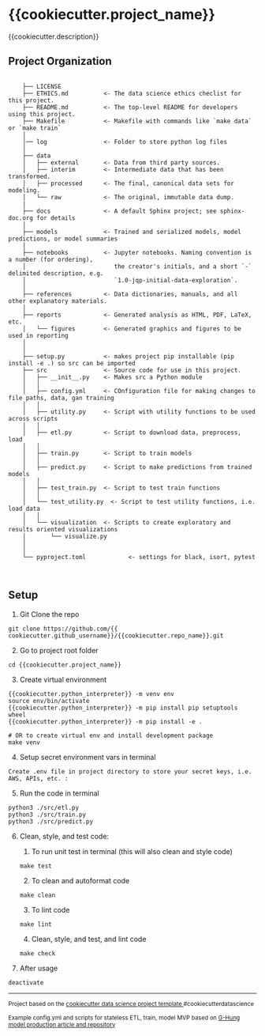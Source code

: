 {{cookiecutter.project_name}}
==============================

{{cookiecutter.description}}


Project Organization
------------
```

    ├── LICENSE
    ├── ETHICS.md          <- The data science ethics checlist for this project. 
    ├── README.md          <- The top-level README for developers using this project.
    ├── Makefile           <- Makefile with commands like `make data` or `make train`
    │   
    │── log                <- Folder to store python log files 
    │
    ├── data
    │   ├── external       <- Data from third party sources.
    │   ├── interim        <- Intermediate data that has been transformed.
    │   ├── processed      <- The final, canonical data sets for modeling.
    │   └── raw            <- The original, immutable data dump.
    |
    ├── docs               <- A default Sphinx project; see sphinx-doc.org for details
    │
    ├── models             <- Trained and serialized models, model predictions, or model summaries
    │
    ├── notebooks          <- Jupyter notebooks. Naming convention is a number (for ordering),
    │                         the creator's initials, and a short `-` delimited description, e.g.
    │                         `1.0-jqp-initial-data-exploration`.
    │
    ├── references         <- Data dictionaries, manuals, and all other explanatory materials.
    │
    ├── reports            <- Generated analysis as HTML, PDF, LaTeX, etc.
    │   └── figures        <- Generated graphics and figures to be used in reporting
    │
    │
    ├── setup.py           <- makes project pip installable (pip install -e .) so src can be imported
    ├── src                <- Source code for use in this project.
    │   ├── __init__.py    <- Makes src a Python module
    │   │
    │   ├── config.yml     <- COnfiguration file for making changes to file paths, data, gan training
    │   │
    │   ├── utility.py     <- Script with utility functions to be used across scripts
    │   │
    │   ├── etl.py         <- Script to download data, preprocess, load
    │   │   
    │   ├── train.py       <- Script to train models
    │   │ 
    │   ├── predict.py     <- Script to make predictions from trained models
    │   │ 
    │   ├── test_train.py  <- Script to test train functions
    │   │  
    │   └── test_utility.py  <- Script to test utility functions, i.e. load data
    │   │   
    │   └── visualization  <- Scripts to create exploratory and results oriented visualizations
    │       └── visualize.py
    │
    │
    └── pyproject.toml            <- settings for black, isort, pytest
 


```
## Setup

1. Git Clone the repo
```
git clone https://github.com/{{ cookiecutter.github_username}}/{{cookiecutter.repo_name}}.git 
```

2. Go to project root folder
```
cd {{cookiecutter.project_name}}
```

3. Create virtual environment
```
{{cookiecutter.python_interpreter}} -m venv env
source env/bin/activate
{{cookiecutter.python_interpreter}} -m pip install pip setuptools wheel
{{cookiecutter.python_interpreter}} -m pip install -e .

# OR to create virtual env and install development package
make venv

```
4. Setup secret environment vars in terminal
```
Create .env file in project directory to store your secret keys, i.e. AWS, APIs, etc. :

```
5. Run the code in terminal
```
python3 ./src/etl.py
python3 ./src/train.py
python3 ./src/predict.py
```
6. Clean, style, and test code:
   1. To run unit test in terminal (this will also clean and style code)
   ```
   make test
   ```

   2. To clean and autoformat code 
   ```
   make clean
   ```

   3. To lint code 
   ```
   make lint
   ```
   4. Clean, style, and test, and lint code
   ```
   make check
   ```

7. After usage
```
deactivate
```


--------

<p><small>Project based on the <a target="_blank" href="https://drivendata.github.io/cookiecutter-data-science/">cookiecutter data science project template </a> #cookiecutterdatascience</small></p>
<p><small>Example config.yml and scripts for stateless ETL, train, model MVP based on <a target="_blank" href="https://github.com/G-Hung/model-productization_article">G-Hung model production article and repository</a></small></p>
